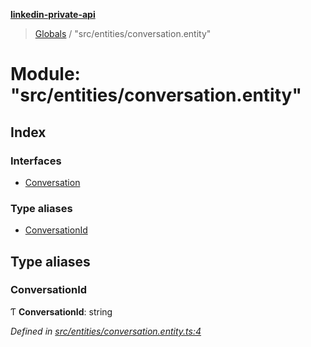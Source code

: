 **[linkedin-private-api](../README.md)**

> [Globals](../globals.md) / "src/entities/conversation.entity"

# Module: "src/entities/conversation.entity"

## Index

### Interfaces

* [Conversation](../interfaces/_src_entities_conversation_entity_.conversation.md)

### Type aliases

* [ConversationId](_src_entities_conversation_entity_.md#conversationid)

## Type aliases

### ConversationId

Ƭ  **ConversationId**: string

*Defined in [src/entities/conversation.entity.ts:4](https://github.com/cosiall/linkedin-private-api/blob/f0f3775/src/entities/conversation.entity.ts#L4)*
